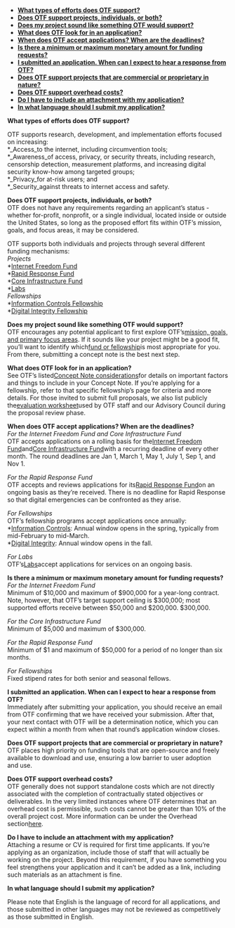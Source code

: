 * [**What types of efforts does OTF support?**](#01)
* [**Does OTF support projects, individuals, or both?**](#02)
* [**Does my project sound like something OTF would support?**](#03)
* [**What does OTF look for in an application?**](#04)
* [**When does OTF accept applications? When are the deadlines?**](#05)
* [**Is there a minimum or maximum monetary amount for funding requests?**](#06)
* [**I submitted an application. When can I expect to hear a response from OTF?**](#07)
* [**Does OTF support projects that are commercial or proprietary in nature?**](#08)
* [**Does OTF support overhead costs?**](#09)
* [**Do I have to include an attachment with my application?**](#10)
* [**In what language should I submit my application?**](#11)



**What types of efforts does OTF support?** <a id="#01"></a>

OTF supports research, development, and implementation efforts focused on increasing:  
\*_Access_to the internet, including circumvention tools;  
\*_Awareness_of access, privacy, or security threats, including research, censorship detection, measurement platforms, and increasing digital security know-how among targeted groups;  
\*_Privacy_for at-risk users; and  
\*_Security_against threats to internet access and safety.



**Does OTF support projects, individuals, or both?**  
OTF does not have any requirements regarding an applicant’s status - whether for-profit, nonprofit, or a single individual, located inside or outside the United States, so long as the proposed effort fits within OTF’s mission, goals, and focus areas, it may be considered.  
  
OTF supports both individuals and projects through several different funding mechanisms:  
_Projects_  
\*[Internet Freedom Fund](https://www.opentech.fund/requests/internet-freedom-fund)  
\*[Rapid Response Fund](https://www.opentech.fund/requests/rapid-response-fund)  
\*[Core Infrastructure Fund](https://www.opentech.fund/requests/core-infrastructure-fund)  
\*[Labs](https://www.opentech.fund/labs)  
_Fellowships_  
\*[Information Controls Fellowship](https://www.opentech.fund/requests/icfp)  
\*[Digital Integrity Fellowship](https://www.opentech.fund/fellowships/difp)



**Does my project sound like something OTF would support?**  
OTF encourages any potential applicant to first explore OTF’s[mission, goals, and primary focus areas](https://www.opentech.fund/about/program). If it sounds like your project might be a good fit, you’ll want to identify which[fund or fellowship](https://www.opentech.fund/funding)is most appropriate for you. From there, submitting a concept note is the best next step.



**What does OTF look for in an application?**  
See OTF’s listed[Concept Note considerations](https://www.opentech.fund/apply/guide#considerations)for details on important factors and things to include in your Concept Note. If you’re applying for a fellowship, refer to that specific fellowship’s page for criteria and more details. For those invited to submit full proposals, we also list publicly the[evaluation worksheet](https://www.opentech.fund/apply/guide#eval)used by OTF staff and our Advisory Council during the proposal review phase.



**When does OTF accept applications? When are the deadlines?**  
_For the Internet Freedom Fund and Core Infrastructure Fund_  
OTF accepts applications on a rolling basis for the[Internet Freedom Fund](https://www.opentech.fund/requests/internet-freedom-fund)and[Core Infrastructure Fund](https://www.opentech.fund/requests/core-infrastructure-fund)with a recurring deadline of every other month. The round deadlines are Jan 1, March 1, May 1, July 1, Sep 1, and Nov 1.  
  
_For the Rapid Response Fund_  
OTF accepts and reviews applications for its[Rapid Response Fund](https://www.opentech.fund/requests/rapid-response-fund)on an ongoing basis as they’re received. There is no deadline for Rapid Response so that digital emergencies can be confronted as they arise.  
  
_For Fellowships_  
OTF’s fellowship programs accept applications once annually:  
\*[Information Controls](https://www.opentech.fund/requests/icfp): Annual window opens in the spring, typically from mid-February to mid-March.  
\*[Digital Integrity](https://www.opentech.fund/fellowships/difp): Annual window opens in the fall.  
  
_For Labs_  
OTF’s[Labs](https://www.opentech.fund/labs)accept applications for services on an ongoing basis.



**Is there a minimum or maximum monetary amount for funding requests?**  
_For the Internet Freedom Fund_  
Minimum of $10,000 and maximum of $900,000 for a year-long contract. Note, however, that OTF’s target support ceiling is $300,000; most supported efforts receive between $50,000 and $200,000. $300,000.  
  
_For the Core Infrastructure Fund_  
Minimum of $5,000 and maximum of $300,000.  
  
_For the Rapid Response Fund_  
Minimum of $1 and maximum of $50,000 for a period of no longer than six months.  
  
_For Fellowships_  
Fixed stipend rates for both senior and seasonal fellows.



**I submitted an application. When can I expect to hear a response from OTF?**  
Immediately after submitting your application, you should receive an email from OTF confirming that we have received your submission. After that, your next contact with OTF will be a determination notice, which you can expect within a month from when that round’s application window closes.



**Does OTF support projects that are commercial or proprietary in nature?**  
OTF places high priority on funding tools that are open-source and freely available to download and use, ensuring a low barrier to user adoption and use.



**Does OTF support overhead costs?**  
OTF generally does not support standalone costs which are not directly associated with the completion of contractually stated objectives or deliverables. In the very limited instances where OTF determines that an overhead cost is permissible, such costs cannot be greater than 10% of the overall project cost. More information can be under the Overhead section[here](https://www.opentech.fund/about/applying).



**Do I have to include an attachment with my application?**  
Attaching a resume or CV is required for first time applicants. If you’re applying as an organization, include those of staff that will actually be working on the project. Beyond this requirement, if you have something you feel strengthens your application and it can’t be added as a link, including such materials as an attachment is fine.



**In what language should I submit my application?** <a id="#11"></a>
  
Please note that English is the language of record for all applications, and those submitted in other languages may not be reviewed as competitively as those submitted in English.




